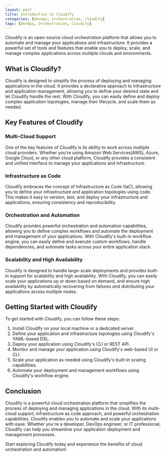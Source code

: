 ```yaml
---
layout: post
title: Introduction to Cloudify
categories: [devops, orchestration, cloudify]
tags: [DevOps, Orchestration, Cloudify]
---
```


Cloudify is an open-source cloud orchestration platform that allows you to automate and manage your applications and infrastructure. It provides a powerful set of tools and features that enable you to deploy, scale, and manage complex applications across multiple clouds and environments.

## What is Cloudify?

Cloudify is designed to simplify the process of deploying and managing applications in the cloud. It provides a declarative approach to infrastructure and application management, allowing you to define your desired state and let Cloudify handle the rest. With Cloudify, you can easily define and deploy complex application topologies, manage their lifecycle, and scale them as needed.

## Key Features of Cloudify

### Multi-Cloud Support

One of the key features of Cloudify is its ability to work across multiple cloud providers. Whether you're using Amazon Web Services(AWS), Azure, Google Cloud, or any other cloud platform, Cloudify provides a consistent and unified interface to manage your applications and infrastructure.

### Infrastructure as Code

Cloudify embraces the concept of Infrastructure as Code (IaC), allowing you to define your infrastructure and application topologies using code. This makes it easy to version, test, and deploy your infrastructure and applications, ensuring consistency and reproducibility.

### Orchestration and Automation

Cloudify provides powerful orchestration and automation capabilities, allowing you to define complex workflows and automate the deployment and management of your applications. With Cloudify's built-in workflow engine, you can easily define and execute custom workflows, handle dependencies, and automate tasks across your entire application stack.

### Scalability and High Availability

Cloudify is designed to handle large-scale deployments and provides built-in support for scalability and high availability. With Cloudify, you can easily scale your applications up or down based on demand, and ensure high availability by automatically recovering from failures and distributing your applications across multiple nodes.

## Getting Started with Cloudify

To get started with Cloudify, you can follow these steps:

1. Install Cloudify on your local machine or a dedicated server.
2. Define your application and infrastructure topologies using Cloudify's YAML-based DSL.
3. Deploy your application using Cloudify's CLI or REST API.
4. Monitor and manage your application using Cloudify's web-based UI or CLI.
5. Scale your application as needed using Cloudify's built-in scaling capabilities.
6. Automate your deployment and management workflows using Cloudify's workflow engine.

## Conclusion

Cloudify is a powerful cloud orchestration platform that simplifies the process of deploying and managing applications in the cloud. With its multi-cloud support, infrastructure as code approach, and powerful orchestration capabilities, Cloudify enables you to automate and scale your applications with ease. Whether you're a developer, DevOps engineer, or IT professional, Cloudify can help you streamline your application deployment and management processes.

Start exploring Cloudify today and experience the benefits of cloud orchestration and automation!
